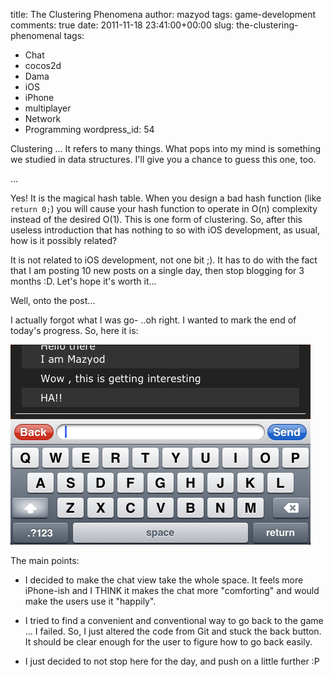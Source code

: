 title: The Clustering Phenomena
author: mazyod
tags: game-development
comments: true
date: 2011-11-18 23:41:00+00:00
slug: the-clustering-phenomenal
tags:
- Chat
- cocos2d
- Dama
- iOS
- iPhone
- multiplayer
- Network
- Programming
wordpress_id: 54

Clustering ... It refers to many things. What pops into my mind is something we studied in data structures. I'll give you a chance to guess this one, too.

...

Yes! It is the magical hash table. When you design a bad hash function (like `return 0;`) you will cause your hash function to operate in O(n) complexity instead of the desired O(1). This is one form of clustering. So, after this useless introduction that has nothing to so with iOS development, as usual, how is it possibly related?

It is not related to iOS development, not one bit ;). It has to do with the fact that I am posting 10 new posts on a single day, then stop blogging for 3 months :D. Let's hope it's worth it...

Well, onto the post...

I actually forgot what I was go- ..oh right. I wanted to mark the end of today's progress. So, here it is:

[![image](/images/screen-shot-2011-11-19-at-2-25-46-am.png)](/images/screen-shot-2011-11-19-at-2-25-46-am.png)

The main points:
	
  * I decided to make the chat view take the whole space. It feels more iPhone-ish and I THINK it makes the chat more "comforting" and would make the users use it "happily".

	
  * I tried to find a convenient and conventional way to go back to the game ... I failed. So, I just altered the code from Git and stuck the back button. It should be clear enough for the user to figure how to go back easily.

	
  * I just decided to not stop here for the day, and push on a little further :P


